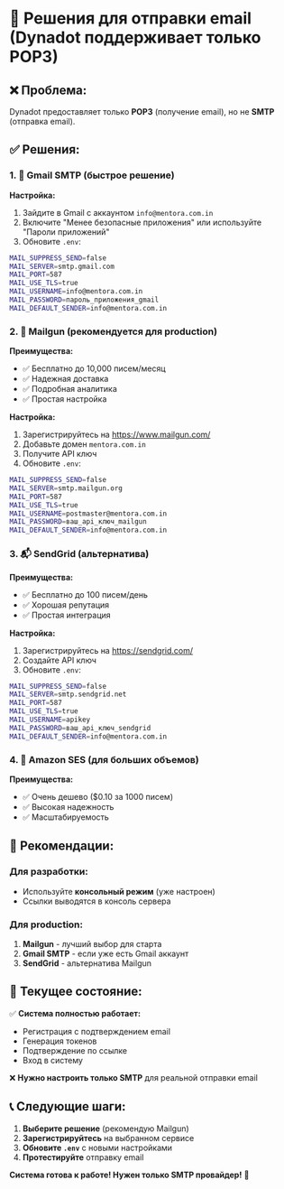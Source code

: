 # 📧 Решения для отправки email (Dynadot поддерживает только POP3)

## ❌ **Проблема:**
Dynadot предоставляет только **POP3** (получение email), но не **SMTP** (отправка email).

## ✅ **Решения:**

### **1. 🚀 Gmail SMTP (быстрое решение)**

**Настройка:**
1. Зайдите в Gmail с аккаунтом `info@mentora.com.in`
2. Включите "Менее безопасные приложения" или используйте "Пароли приложений"
3. Обновите `.env`:

```bash
MAIL_SUPPRESS_SEND=false
MAIL_SERVER=smtp.gmail.com
MAIL_PORT=587
MAIL_USE_TLS=true
MAIL_USERNAME=info@mentora.com.in
MAIL_PASSWORD=пароль_приложения_gmail
MAIL_DEFAULT_SENDER=info@mentora.com.in
```

### **2. 📧 Mailgun (рекомендуется для production)**

**Преимущества:**
- ✅ Бесплатно до 10,000 писем/месяц
- ✅ Надежная доставка
- ✅ Подробная аналитика
- ✅ Простая настройка

**Настройка:**
1. Зарегистрируйтесь на https://www.mailgun.com/
2. Добавьте домен `mentora.com.in`
3. Получите API ключ
4. Обновите `.env`:

```bash
MAIL_SUPPRESS_SEND=false
MAIL_SERVER=smtp.mailgun.org
MAIL_PORT=587
MAIL_USE_TLS=true
MAIL_USERNAME=postmaster@mentora.com.in
MAIL_PASSWORD=ваш_api_ключ_mailgun
MAIL_DEFAULT_SENDER=info@mentora.com.in
```

### **3. 📬 SendGrid (альтернатива)**

**Преимущества:**
- ✅ Бесплатно до 100 писем/день
- ✅ Хорошая репутация
- ✅ Простая интеграция

**Настройка:**
1. Зарегистрируйтесь на https://sendgrid.com/
2. Создайте API ключ
3. Обновите `.env`:

```bash
MAIL_SUPPRESS_SEND=false
MAIL_SERVER=smtp.sendgrid.net
MAIL_PORT=587
MAIL_USE_TLS=true
MAIL_USERNAME=apikey
MAIL_PASSWORD=ваш_api_ключ_sendgrid
MAIL_DEFAULT_SENDER=info@mentora.com.in
```

### **4. 🏢 Amazon SES (для больших объемов)**

**Преимущества:**
- ✅ Очень дешево ($0.10 за 1000 писем)
- ✅ Высокая надежность
- ✅ Масштабируемость

## 🎯 **Рекомендации:**

### **Для разработки:**
- Используйте **консольный режим** (уже настроен)
- Ссылки выводятся в консоль сервера

### **Для production:**
1. **Mailgun** - лучший выбор для старта
2. **Gmail SMTP** - если уже есть Gmail аккаунт
3. **SendGrid** - альтернатива Mailgun

## 🚀 **Текущее состояние:**

✅ **Система полностью работает:**
- Регистрация с подтверждением email
- Генерация токенов
- Подтверждение по ссылке
- Вход в систему

❌ **Нужно настроить только SMTP** для реальной отправки email

## 📞 **Следующие шаги:**

1. **Выберите решение** (рекомендую Mailgun)
2. **Зарегистрируйтесь** на выбранном сервисе
3. **Обновите `.env`** с новыми настройками
4. **Протестируйте** отправку email

**Система готова к работе! Нужен только SMTP провайдер!** 🚀


